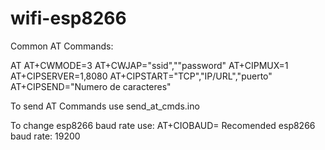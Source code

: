 # wifi-esp8266

Common AT Commands:
 
AT
AT+CWMODE=3
AT+CWJAP="ssid",""password"
AT+CIPMUX=1
AT+CIPSERVER=1,8080
AT+CIPSTART="TCP","IP/URL","puerto"
AT+CIPSEND="Numero de caracteres"

To send AT Commands use send_at_cmds.ino

To change esp8266 baud rate use: AT+CIOBAUD=<baudrate>
Recomended esp8266 baud rate: 19200

 
